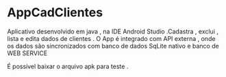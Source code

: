 # AppCadClientes
Aplicativo desenvolvido em java , na IDE Android Studio .Cadastra , exclui , lista e edita dados de clientes . O App é integrado com API externa , onde os dados são sincronizados com banco de dados SqLite nativo e banco de WEB SERVICE

É possível baixar o arquivo apk para teste .
